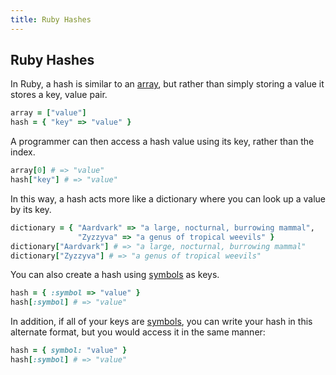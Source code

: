 ```yaml
---
title: Ruby Hashes
---
```


## Ruby Hashes
In Ruby, a hash is similar to an [array](https://raw.githubusercontent.com/freeCodeCamp/guides/master/src/pages/ruby/ruby-arrays/index.md), but rather than simply storing a value it stores a key, value pair.
```ruby
array = ["value"]
hash = { "key" => "value" }
```
A programmer can then access a hash value using its key, rather than the index.
```ruby
array[0] # => "value"
hash["key"] # => "value" 
```
In this way, a hash acts more like a dictionary where you can look up a value by its key.
```ruby
dictionary = { "Aardvark" => "a large, nocturnal, burrowing mammal", 
               "Zyzzyva" => "a genus of tropical weevils" }
dictionary["Aardvark"] # => "a large, nocturnal, burrowing mammal"
dictionary["Zyzzyva"] # => "a genus of tropical weevils"
```
You can also create a hash using [symbols](#) as keys.
```ruby
hash = { :symbol => "value" }
hash[:symbol] # => "value"
```
In addition, if all of your keys are [symbols](#), you can write your hash in this alternate format, but you would access it in the same manner:
```ruby
hash = { symbol: "value" }
hash[:symbol] # => "value"
```
